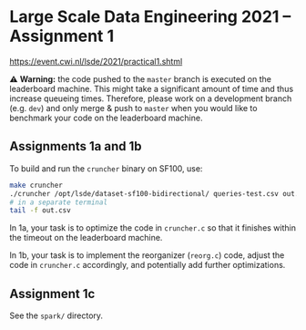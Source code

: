 # Large Scale Data Engineering 2021 – Assignment 1

<https://event.cwi.nl/lsde/2021/practical1.shtml>

:warning: **Warning:** the code pushed to the `master` branch is executed on the leaderboard machine. This might take a significant amount of time and thus increase queueing times. Therefore, please work on a development branch (e.g. `dev`) and only merge & push to `master` when you would like to benchmark your code on the leaderboard machine.

## Assignments 1a and 1b

To build and run the `cruncher` binary on SF100, use:

```bash
make cruncher
./cruncher /opt/lsde/dataset-sf100-bidirectional/ queries-test.csv out.csv
# in a separate terminal
tail -f out.csv
```

In 1a, your task is to optimize the code in `cruncher.c` so that it finishes within the timeout on the leaderboard machine.

In 1b, your task is to implement the reorganizer (`reorg.c`) code, adjust the code in `cruncher.c` accordingly, and potentially add further optimizations.

## Assignment 1c

See the `spark/` directory.
